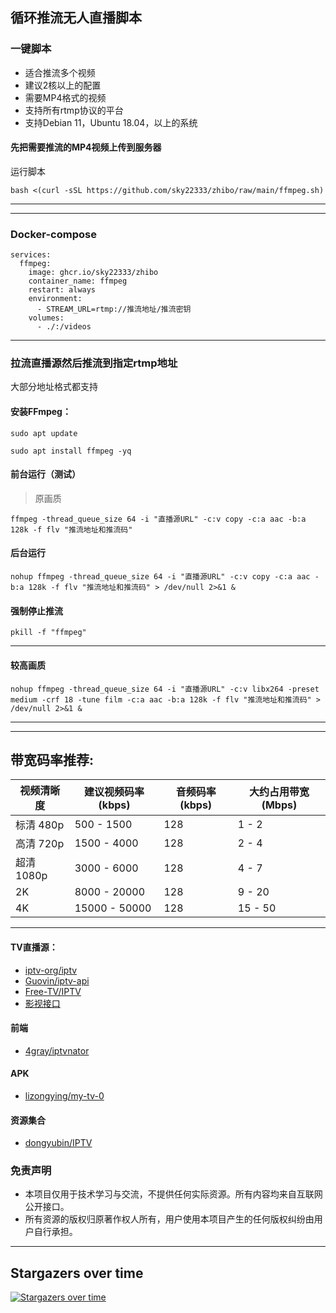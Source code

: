 ## 循环推流无人直播脚本

### 一键脚本
- 适合推流多个视频
- 建议2核以上的配置
- 需要MP4格式的视频
- 支持所有rtmp协议的平台
- 支持Debian 11，Ubuntu 18.04，以上的系统
#### 先把需要推流的MP4视频上传到服务器
运行脚本
```
bash <(curl -sSL https://github.com/sky22333/zhibo/raw/main/ffmpeg.sh)
```

---
---

### Docker-compose
```
services:
  ffmpeg:
    image: ghcr.io/sky22333/zhibo
    container_name: ffmpeg
    restart: always
    environment:
      - STREAM_URL=rtmp://推流地址/推流密钥
    volumes:
      - ./:/videos
```

---

### 拉流直播源然后推流到指定rtmp地址
大部分地址格式都支持

#### 安装FFmpeg：

 
```
sudo apt update
```


```
sudo apt install ffmpeg -yq
```


####  前台运行（测试）
>原画质
```
ffmpeg -thread_queue_size 64 -i "直播源URL" -c:v copy -c:a aac -b:a 128k -f flv "推流地址和推流码"
```




#### 后台运行

```
nohup ffmpeg -thread_queue_size 64 -i "直播源URL" -c:v copy -c:a aac -b:a 128k -f flv "推流地址和推流码" > /dev/null 2>&1 &
```



#### 强制停止推流

```
pkill -f "ffmpeg"
```

---

#### 较高画质
```
nohup ffmpeg -thread_queue_size 64 -i "直播源URL" -c:v libx264 -preset medium -crf 18 -tune film -c:a aac -b:a 128k -f flv "推流地址和推流码" > /dev/null 2>&1 &
```





---
---

##  带宽码率推荐:

| 视频清晰度    | 建议视频码率 (kbps) | 音频码率 (kbps) | 大约占用带宽 (Mbps) |
|-------------|-------------------|----------------|------------------|
| 标清 480p  | 500 - 1500        | 128            | 1 - 2     |
| 高清 720p  | 1500 - 4000       | 128            | 2 - 4      |
| 超清 1080p | 3000 - 6000       | 128            | 4 - 7      |
| 2K           | 8000 - 20000      | 128            | 9 - 20     |
| 4K           | 15000 - 50000     | 128            | 15 - 50    |

---

#### TV直播源：
- [iptv-org/iptv](https://github.com/iptv-org/iptv/tree/master/streams)
- [Guovin/iptv-api](https://github.com/Guovin/iptv-api)
- [Free-TV/IPTV](https://github.com/Free-TV/IPTV/blob/master/playlist.m3u8)
- [影视接口](https://cn.bing.com/search?q=%E5%BD%B1%E8%A7%86%E9%87%87%E9%9B%86)

#### 前端
- [4gray/iptvnator](https://github.com/4gray/iptvnator)

#### APK
- [lizongying/my-tv-0](https://github.com/lizongying/my-tv-0)

#### 资源集合
- [dongyubin/IPTV](https://github.com/dongyubin/IPTV)

### 免责声明
- 本项目仅用于技术学习与交流，不提供任何实际资源。所有内容均来自互联网公开接口。
- 所有资源的版权归原著作权人所有，用户使用本项目产生的任何版权纠纷由用户自行承担。

---

## Stargazers over time
[![Stargazers over time](https://starchart.cc/sky22333/zhibo.svg?variant=adaptive)](https://starchart.cc/sky22333/zhibo)

